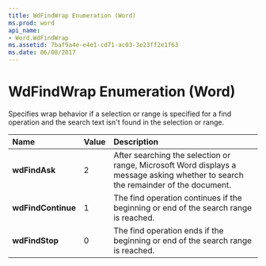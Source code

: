 ```yaml
---
title: WdFindWrap Enumeration (Word)
ms.prod: word
api_name:
- Word.WdFindWrap
ms.assetid: 7baf9a4e-e4e1-cd71-ac03-3e23ff2e1f63
ms.date: 06/08/2017
---
```



# WdFindWrap Enumeration (Word)

Specifies wrap behavior if a selection or range is specified for a find operation and the search text isn't found in the selection or range.



|**Name**|**Value**|**Description**|
|:-----|:-----|:-----|
| **wdFindAsk**|2|After searching the selection or range, Microsoft Word displays a message asking whether to search the remainder of the document.|
| **wdFindContinue**|1|The find operation continues if the beginning or end of the search range is reached.|
| **wdFindStop**|0|The find operation ends if the beginning or end of the search range is reached.|

